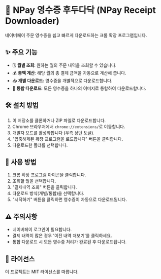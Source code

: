# 🧾 NPay 영수증 후두다닥 (NPay Receipt Downloader)

네이버페이 주문 영수증을 쉽고 빠르게 다운로드하는 크롬 확장 프로그램입니다.

## ✨ 주요 기능

- 🗓️ **월별 조회**: 원하는 월의 주문 내역을 조회할 수 있습니다.
- 💰 **총액 계산**: 해당 월의 총 결제 금액을 자동으로 계산해 줍니다.
- 📥 **개별 다운로드**: 영수증을 개별적으로 다운로드합니다.
- 🔄 **통합 다운로드**: 모든 영수증을 하나의 이미지로 통합하여 다운로드합니다.

## 🛠️ 설치 방법

1. 이 저장소를 클론하거나 ZIP 파일로 다운로드합니다.
2. Chrome 브라우저에서 `chrome://extensions/`로 이동합니다.
3. 개발자 모드를 활성화합니다 (우측 상단 토글).
4. "압축해제된 확장 프로그램을 로드합니다" 버튼을 클릭합니다.
5. 다운로드한 폴더를 선택합니다.

## 🚀 사용 방법

1. 크롬 확장 프로그램 아이콘을 클릭합니다.
2. 조회할 월을 선택합니다.
3. "결제내역 조회" 버튼을 클릭합니다.
4. 다운로드 방식(개별/통합)을 선택합니다.
5. "시작하기" 버튼을 클릭하면 영수증이 자동으로 다운로드됩니다.

## ⚠️ 주의사항

- 네이버페이 로그인이 필요합니다.
- 결제 내역이 많은 경우 '이전 내역 더보기'를 클릭하세요.
- 통합 다운로드 시 모든 영수증 처리가 완료된 후 다운로드됩니다.

## 📝 라이선스

이 프로젝트는 MIT 라이선스를 따릅니다.
